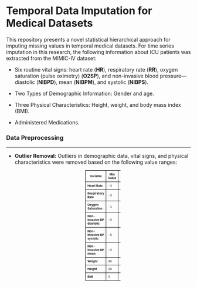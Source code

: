 # Temporal Data Imputation for Medical Datasets

This repository presents a novel statistical hierarchical approach for imputing missing values in temporal medical datasets. For time series imputation in this research, the following information about ICU patients was extracted from the MIMIC-IV dataset:

- Six routine vital signs: heart rate (**HR**), respiratory rate (**RR**), oxygen saturation (pulse oximetry) (**O2SP**), and non-invasive blood pressure—diastolic (**NIBPD**), mean (**NIBPM**), and systolic (**NIBPS**).
  
- Two Types of Demographic Information: Gender and age.

- Three Physical Characteristics: Height, weight, and body mass index (BMI).

- Administered Medications.


### Data Preprocessing
---

- **Outlier Removal:** Outliers in demographic data, vital signs, and physical characteristics were removed based on the following value ranges:

  <table style="font-size: 8px; width: 20%; margin: auto; border-collapse: collapse;">
  <thead>
    <tr>
      <th style="border: 1px solid black; padding: 5px;">Variable</th>
      <th style="border: 1px solid black; padding: 5px;">Min Value</th>
      <th style="border: 1px solid black; padding: 5px;">Max Value</th>
    </tr>
  </thead>
  <tbody>
    <tr>
      <td style="border: 1px solid black; padding: 5px;"><strong>Heart Rate</strong></td>
      <td style="border: 1px solid black; padding: 5px;">-3</td>
      <td style="border: 1px solid black; padding: 5px;">303</td>
    </tr>
    <tr>
      <td style="border: 1px solid black; padding: 5px;"><strong>Respiratory Rate</strong></td>
      <td style="border: 1px solid black; padding: 5px;">-3</td>
      <td style="border: 1px solid black; padding: 5px;">303</td>
    </tr>
    <tr>
      <td style="border: 1px solid black; padding: 5px;"><strong>Oxygen Saturation</strong></td>
      <td style="border: 1px solid black; padding: 5px;">-1</td>
      <td style="border: 1px solid black; padding: 5px;">101</td>
    </tr>
    <tr>
      <td style="border: 1px solid black; padding: 5px;"><strong>Non-invasive BP diastolic</strong></td>
      <td style="border: 1px solid black; padding: 5px;">-5</td>
      <td style="border: 1px solid black; padding: 5px;">505</td>
    </tr>
    <tr>
      <td style="border: 1px solid black; padding: 5px;"><strong>Non-invasive BP systolic</strong></td>
      <td style="border: 1px solid black; padding: 5px;">-5</td>
      <td style="border: 1px solid black; padding: 5px;">505</td>
    </tr>
    <tr>
      <td style="border: 1px solid black; padding: 5px;"><strong>Non-invasive BP mean</strong></td>
      <td style="border: 1px solid black; padding: 5px;">-5</td>
      <td style="border: 1px solid black; padding: 5px;">505</td>
    </tr>
    <tr>
      <td style="border: 1px solid black; padding: 5px;"><strong>Weight</strong></td>
      <td style="border: 1px solid black; padding: 5px;">40</td>
      <td style="border: 1px solid black; padding: 5px;">1435</td>
    </tr>
    <tr>
      <td style="border: 1px solid black; padding: 5px;"><strong>Height</strong></td>
      <td style="border: 1px solid black; padding: 5px;">20</td>
      <td style="border: 1px solid black; padding: 5px;">110</td>
    </tr>
    <tr>
      <td style="border: 1px solid black; padding: 5px;"><strong>BMI</strong></td>
      <td style="border: 1px solid black; padding: 5px;">5</td>
      <td style="border: 1px solid black; padding: 5px;">190</td>
    </tr>
  </tbody>
</table>


  






